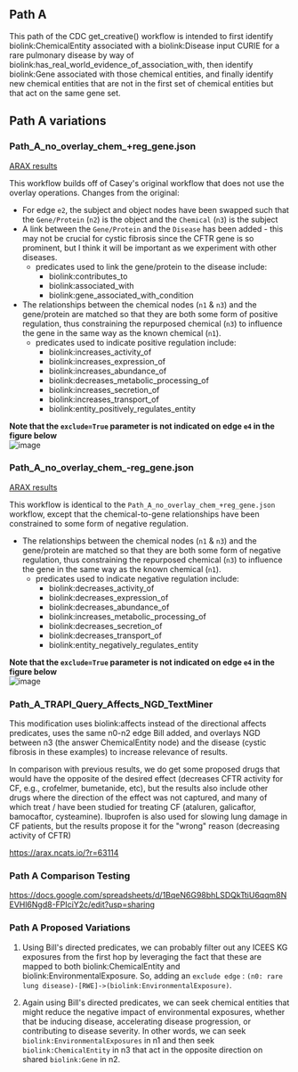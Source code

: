 ## Path A

This path of the CDC get_creative() workflow is intended to first identify biolink:ChemicalEntity associated with a biolink:Disease input CURIE for a rare pulmonary disease by way of biolink:has_real_world_evidence_of_association_with, then identify biolink:Gene associated with those chemical entities, and finally identify new chemical entities that are not in the first set of chemical entities but that act on the same gene set.

## Path A variations

### Path_A_no_overlay_chem_+reg_gene.json

[ARAX results](https://arax.ncats.io/?r=63042)

This workflow builds off of Casey's original workflow that does not use the overlay operations.
Changes from the original:
* For edge `e2`, the subject and object nodes have been swapped such that the `Gene/Protein` (`n2`) is the object and the `Chemical` (`n3`) is the subject
* A link between the `Gene/Protein` and the `Disease` has been added - this may not be crucial for cystic fibrosis since the CFTR gene is so prominent, but I think it will be important as we experiment with other diseases.
  * predicates used to link the gene/protein to the disease include:
    * biolink:contributes_to
    * biolink:associated_with
    * biolink:gene_associated_with_condition
* The relationships between the chemical nodes (`n1` & `n3`) and the gene/protein are matched so that they are both some form of positive regulation, thus constraining the repurposed chemical (`n3`) to influence the gene in the same way as the known chemical (`n1`). 
  * predicates used to indicate positive regulation include:
    * biolink:increases_activity_of
    * biolink:increases_expression_of
    * biolink:increases_abundance_of
    * biolink:decreases_metabolic_processing_of
    * biolink:increases_secretion_of
    * biolink:increases_transport_of
    * biolink:entity_positively_regulates_entity
    
 **Note that the `exclude=True` parameter is not indicated on edge `e4` in the figure below**   
![image](https://user-images.githubusercontent.com/7217210/188939691-9f5cfe09-e978-44c5-9458-ec48818e18b7.png)


### Path_A_no_overlay_chem_-reg_gene.json

[ARAX results](https://arax.ncats.io/?r=63044)

This workflow is identical to the `Path_A_no_overlay_chem_+reg_gene.json` workflow, except that the chemical-to-gene relationships have been constrained to some form of negative regulation.

* The relationships between the chemical nodes (`n1` & `n3`) and the gene/protein are matched so that they are both some form of negative regulation, thus constraining the repurposed chemical (`n3`) to influence the gene in the same way as the known chemical (`n1`). 
  * predicates used to indicate negative regulation include:
    * biolink:decreases_activity_of
    * biolink:decreases_expression_of
    * biolink:decreases_abundance_of
    * biolink:increases_metabolic_processing_of
    * biolink:decreases_secretion_of
    * biolink:decreases_transport_of
    * biolink:entity_negatively_regulates_entity
    
 **Note that the `exclude=True` parameter is not indicated on edge `e4` in the figure below**   
 ![image](https://user-images.githubusercontent.com/7217210/188940076-f08ed028-0b03-4337-9cce-9c6f614165c7.png)

### Path_A_TRAPI_Query_Affects_NGD_TextMiner

This modification uses biolink:affects instead of the directional affects predicates, uses the same n0-n2 edge Bill added, and overlays NGD between n3 (the answer ChemicalEntity node) and the disease (cystic fibrosis in these examples) to increase relevance of results.

In comparison with previous results, we do get some proposed drugs that would have the opposite of the desired effect (decreases CFTR activity for CF, e.g., crofelmer, bumetanide, etc), but the results also include other drugs where the direction of the effect was not captured, and many of which treat / have been studied for treating CF (ataluren, galicaftor, bamocaftor, cysteamine). Ibuprofen is also used for slowing lung damage in CF patients, but the results propose it for the "wrong" reason (decreasing activity of CFTR)

https://arax.ncats.io/?r=63114

### Path A Comparison Testing

https://docs.google.com/spreadsheets/d/1BqeN6G98bhLSDQkTtiU6qqm8NEVHl6Ngd8-FPIciY2c/edit?usp=sharing

### Path A Proposed Variations

1. Using Bill's directed predicates, we can probably filter out any ICEES KG exposures from the first hop by leveraging the fact that these are mapped to both biolink:ChemicalEntity and biolink:EnvironmentalExposure. So, adding an ```exclude edge``` : ```(n0: rare lung disease)-[RWE]->(biolink:EnvironmentalExposure)```.

2. Again using Bill's directed predicates, we can seek chemical entities that might reduce the negative impact of environmental exposures, whether that be inducing disease, accelerating disease progression, or contributing to disease severity. In other words, we can seek ```biolink:EnvironmentalExposures``` in n1 and then seek ```biolink:ChemicalEntity``` in n3 that act in the opposite direction on shared ```biolink:Gene``` in n2. 
